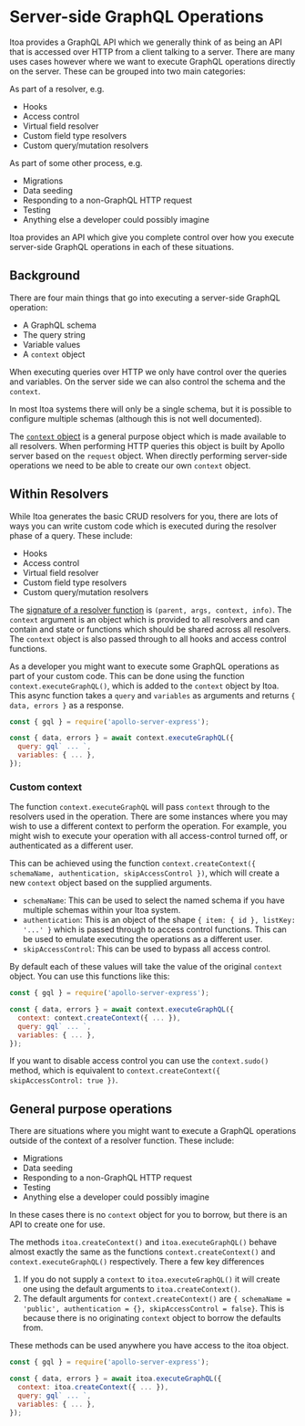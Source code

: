 <!--[meta]
section: discussions
title: Server-side GraphQL Operations
[meta]-->

# Server-side GraphQL Operations

Itoa provides a GraphQL API which we generally think of as being an API that is accessed over HTTP from a client talking to a server.
There are many uses cases however where we want to execute GraphQL operations directly on the server.
These can be grouped into two main categories:

As part of a resolver, e.g.

- Hooks
- Access control
- Virtual field resolver
- Custom field type resolvers
- Custom query/mutation resolvers

As part of some other process, e.g.

- Migrations
- Data seeding
- Responding to a non-GraphQL HTTP request
- Testing
- Anything else a developer could possibly imagine

Itoa provides an API which give you complete control over how you execute server-side GraphQL operations in each of these situations.

## Background

There are four main things that go into executing a server-side GraphQL operation:

- A GraphQL schema
- The query string
- Variable values
- A `context` object

When executing queries over HTTP we only have control over the queries and variables.
On the server side we can also control the schema and the `context`.

In most Itoa systems there will only be a single schema, but it is possible to configure multiple schemas (although this is not well documented).

The [`context` object](https://www.apollographql.com/docs/apollo-server/data/resolvers/#the-context-argument) is a general purpose object which is made available to all resolvers. When performing HTTP queries this object is built by Apollo server based on the `request` object. When directly performing server-side operations we need to be able to create our own `context` object.

## Within Resolvers

While Itoa generates the basic CRUD resolvers for you, there are lots of ways you can write custom code which is executed during the resolver phase of a query.
These include:

- Hooks
- Access control
- Virtual field resolver
- Custom field type resolvers
- Custom query/mutation resolvers

The [signature of a resolver function](https://www.apollographql.com/docs/apollo-server/data/resolvers/#resolver-arguments) is `(parent, args, context, info)`.
The `context` argument is an object which is provided to all resolvers and can contain and state or functions which should be shared across all resolvers.
The `context` object is also passed through to all hooks and access control functions.

As a developer you might want to execute some GraphQL operations as part of your custom code.
This can be done using the function `context.executeGraphQL()`, which is added to the `context` object by Itoa.
This async function takes a `query` and `variables` as arguments and returns `{ data, errors }` as a response.

```javascript
const { gql } = require('apollo-server-express');

const { data, errors } = await context.executeGraphQL({
  query: gql` ... `,
  variables: { ... },
});
```

### Custom context

The function `context.executeGraphQL` will pass `context` through to the resolvers used in the operation.
There are some instances where you may wish to use a different context to perform the operation.
For example, you might wish to execute your operation with all access-control turned off, or authenticated as a different user.

This can be achieved using the function `context.createContext({ schemaName, authentication, skipAccessControl })`, which will create a new `context` object based on the supplied arguments.

- `schemaName`: This can be used to select the named schema if you have multiple schemas within your Itoa system.
- `authentication`: This is an object of the shape `{ item: { id }, listKey: '...' }` which is passed through to access control functions. This can be used to emulate executing the operations as a different user.
- `skipAccessControl`: This can be used to bypass all access control.

By default each of these values will take the value of the original `context` object.
You can use this functions like this:

```javascript
const { gql } = require('apollo-server-express');

const { data, errors } = await context.executeGraphQL({
  context: context.createContext({ ... }),
  query: gql` ... `,
  variables: { ... },
});
```

If you want to disable access control you can use the `context.sudo()` method, which is equivalent to `context.createContext({ skipAccessControl: true })`.

## General purpose operations

There are situations where you might want to execute a GraphQL operations outside of the context of a resolver function.
These include:

- Migrations
- Data seeding
- Responding to a non-GraphQL HTTP request
- Testing
- Anything else a developer could possibly imagine

In these cases there is no `context` object for you to borrow, but there is an API to create one for use.

The methods `itoa.createContext()` and `itoa.executeGraphQL()` behave almost exactly the same as the functions `context.createContext()` and `context.executeGraphQL()` respectively. There a few key differences

1. If you do not supply a `context` to `itoa.executeGraphQL()` it will create one using the default arguments to `itoa.createContext()`.
2. The default arguments for `context.createContext()` are `{ schemaName = 'public', authentication = {}, skipAccessControl = false}`. This is because there is no originating `context` object to borrow the defaults from.

These methods can be used anywhere you have access to the itoa object.

```javascript
const { gql } = require('apollo-server-express');

const { data, errors } = await itoa.executeGraphQL({
  context: itoa.createContext({ ... }),
  query: gql` ... `,
  variables: { ... },
});
```
